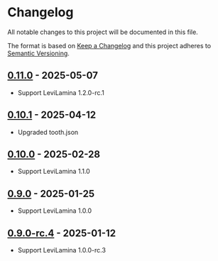 # Changelog

All notable changes to this project will be documented in this file.

The format is based on [Keep a Changelog](https://keepachangelog.com/)
and this project adheres to [Semantic Versioning](https://semver.org/).

## [0.11.0] - 2025-05-07

- Support LeviLamina 1.2.0-rc.1

## [0.10.1] - 2025-04-12

- Upgraded tooth.json

## [0.10.0] - 2025-02-28

- Support LeviLamina 1.1.0

## [0.9.0] - 2025-01-25

- Support LeviLamina 1.0.0

## [0.9.0-rc.4] - 2025-01-12

- Support LeviLamina 1.0.0-rc.3

[0.11.0]: https://github.com/LiteLDev/LegacyParticleAPI/compare/v0.10.1...v0.11.0
[0.10.1]: https://github.com/LiteLDev/LegacyParticleAPI/compare/v0.10.0...v0.10.1
[0.10.0]: https://github.com/LiteLDev/LegacyParticleAPI/compare/v0.9.0...v0.10.0
[0.9.0]: https://github.com/LiteLDev/LegacyParticleAPI/compare/v0.9.0-rc.4...v0.9.0
[0.9.0-rc.4]: https://github.com/LiteLDev/LegacyParticleAPI/releases/tag/v0.9.0-rc.4
